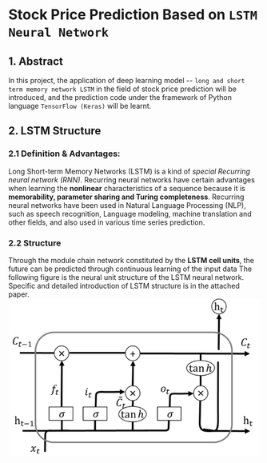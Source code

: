 # Stock Price Prediction Based on ```LSTM Neural Network```

## 1. Abstract

In this project, the application of deep learning model -- ``long and short term memory network LSTM`` in the field of stock price prediction will be introduced, and the prediction code under the framework of Python language ```TensorFlow (Keras)``` will be learnt.





## 2. LSTM Structure

### 2.1 Definition & Advantages:

Long Short-term Memory Networks (LSTM) is a kind of *special Recurring neural network (RNN)*. Recurring neural networks have certain advantages when learning the **nonlinear** characteristics of a sequence because it is **memorability, parameter sharing and Turing completeness**. Recurring neural networks have been used in Natural Language Processing (NLP), such as speech recognition, Language modeling, machine translation and other fields, and also used in various time series prediction.

### 2.2 Structure

Through the module chain network constituted by the **LSTM cell units**, the future can be predicted through continuous learning of the input data
The following figure is the neural unit structure of the LSTM neural network. Specific and detailed introduction of LSTM structure is in the attached paper.
![image](https://github.com/algo21-116020074/Assignment2/blob/main/LSTM_Image.png)
